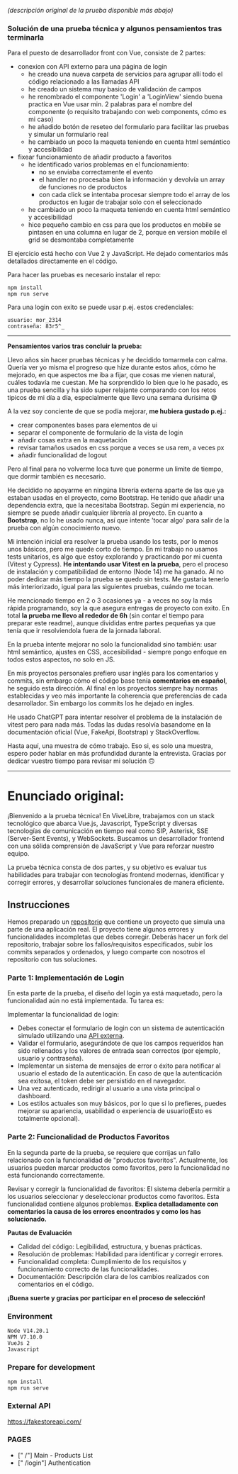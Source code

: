 *(descripción original de la prueba disponible más abajo)*

### Solución de una prueba técnica y algunos pensamientos tras terminarla

Para el puesto de desarrollador front con Vue, consiste de 2 partes:
- conexion con API externo para una página de login
  - he creado una nueva carpeta de servicios para agrupar allí todo el código relacionado a las llamadas API
  - he creado un sistema muy basico de validación de campos
  - he renombrado el componente 'Login' a 'LoginView' siendo buena practica en Vue usar min. 2 palabras para el nombre del componente (o requisito trabajando con web components, cómo es mi caso)
  - he añadido botón de reseteo del formulario para facilitar las pruebas y simular un formulario real
  - he cambiado un poco la maqueta teniendo en cuenta html semántico y accesibilidad
- fixear funcionamiento de añadir producto a favoritos
  - he identificado varios problemas en el funcionamiento:
    - no se enviaba correctamente el evento
    - el handler no procesaba bien la información y devolvía un array de funciones no de productos
    - con cada click se intentaba procesar siempre todo el array de los productos en lugar de trabajar solo con el seleccionado
  - he cambiado un poco la maqueta teniendo en cuenta html semántico y accesibilidad
  - hice pequeño cambio en css para que los productos en mobile se pintasen en una columna en lugar de 2, porque en version mobile el grid se desmontaba completamente


El ejercicio está hecho con Vue 2 y JavaScript. He dejado comentarios más detallados directamente en el código.

Para hacer las pruebas es necesario instalar el repo:

```
npm install
npm run serve
```

Para una login con exito se puede usar p.ej. estos credenciales:

```
usuario: mor_2314
contraseña: 83r5^_
```

---

**Pensamientos varios tras concluir la prueba:**

Llevo años sin hacer pruebas técnicas y he decidido tomarmela con calma. Quería ver yo misma el progreso que hize durante estos años, cómo he mejorado, en que aspectos me iba a fijar, que cosas me vienen natural, cuáles todavía me cuestan. Me ha sorprendido lo bien que lo he pasado, es una prueba sencilla y ha sido super relajante comparando con los retos tipicos de mi día a día, especialmente que llevo una semana durísima 😅

A la vez soy conciente de que se podía mejorar, **me hubiera gustado p.ej.:**
- crear componentes bases para elementos de ui
- separar el componente de formulario de la vista de login
- añadir cosas extra en la maquetación
- revisar tamaños usados en css porque a veces se usa rem, a veces px
- añadir funcionalidad de logout

Pero al final para no volverme loca tuve que ponerme un limite de tiempo, que dormir también es necesario.

He decidido no apoyarme en ningúna librería externa aparte de las que ya estaban usadas en el proyecto, como Bootstrap. He tenido que añadir una dependencia extra, que la necesitaba Bootstrap. Según mi experiencia, no siempre se puede añadir cualquier librería al proyecto. En cuanto a **Bootstrap**, no lo he usado nunca, así que intente 'tocar algo' para salir de la prueba con algún conocimiento nuevo.

Mi intención inicial era resolver la prueba usando los tests, por lo menos unos básicos, pero me quede corto de tiempo. En mi trabajo no usamos tests unitarios, es algo que estoy explorando y practicando por mi cuenta (Vitest y Cypress). **He intentando usar Vitest en la prueba**, pero el proceso de instalación y compatibilidad de entorno (Node 14) me ha ganado. Al no poder dedicar más tiempo la prueba se quedo sin tests. Me gustaría tenerlo más interiorizado, igual para las siguientes pruebas, cuándo me tocan.

He mencionado tiempo en 2 o 3 ocasiones ya - a veces no soy la más rápida programando, soy la que asegura entregas de proyecto con exito. En total **la prueba me llevo al rededor de 6h** (sin contar el tiempo para preparar este readme), aunque divididas entre partes pequeñas ya que tenía que ir resolviendola fuera de la jornada laboral.

En la prueba intente mejorar no solo la funcionalidad sino también: usar html semántico, ajustes en CSS, accesibilidad - siempre pongo enfoque en todos estos aspectos, no solo en JS.

En mis proyectos personales prefiero usar inglés para los comentarios y commits, sin embargo cómo el código base tenía **comentarios en español**, he seguido esta dirección. Al final en los proyectos siempre hay normas establecidas y veo más importante la coherencia que preferencias de cada desarrollador. Sin embargo los commits los he dejado en ingles.

He usado ChatGPT para intentar resolver el problema de la instalación de vitest pero para nada más. Todas las dudas resolvía basandome en la documentación oficial (Vue, FakeApi, Bootstrap) y StackOverflow.

Hasta aquí, una muestra de cómo trabajo. Eso si, es solo una muestra, espero poder hablar en más profundidad durante la entrevista. Gracias por dedicar vuestro tiempo para revisar mi solución 🙃

---

# Enunciado original:

¡Bienvenido a la prueba técnica! En ViveLibre, trabajamos con un stack tecnológico que abarca Vue.js, Javascript, TypeScript y diversas tecnologías de comunicación en tiempo real como SIP, Asterisk, SSE (Server-Sent Events), y WebSockets. Buscamos un desarrollador frontend con una sólida comprensión de JavaScript y Vue para reforzar nuestro equipo.

La prueba técnica consta de dos partes, y su objetivo es evaluar tus habilidades para trabajar con tecnologías frontend modernas, identificar y corregir errores, y desarrollar soluciones funcionales de manera eficiente.


## Instrucciones

Hemos preparado un [repositorio](https://github.com/desarrollo-vivelibre/frontend-test) que contiene un proyecto que simula una parte de una aplicación real. El proyecto tiene algunos errores y funcionalidades incompletas que debes corregir. Deberás hacer un fork del repositorio, trabajar sobre los fallos/requisitos especificados, subir los commits separados y ordenados, y luego comparte con nosotros el repositorio con tus soluciones.

### **Parte 1: Implementación de Login**
En esta parte de la prueba, el diseño del login ya está maquetado, pero la funcionalidad aún no está implementada. Tu tarea es:

Implementar la funcionalidad de login:
- Debes conectar el formulario de login con un sistema de autenticación simulado  utilizando una [API externa](https://fakestoreapi.com/).
- Validar el formulario, asegurándote de que los campos requeridos han sido rellenados y los valores de entrada sean correctos (por ejemplo, usuario y contraseña).
- Implementar un sistema de mensajes de error o éxito para notificar al usuario el estado de la autenticación. En caso de que la autenticación sea exitosa, el token debe ser persistido en el navegador.
- Una vez autenticado, redirigir al usuario a una vista principal o dashboard.
- Los estilos actuales son muy básicos, por lo que si lo prefieres, puedes mejorar su apariencia, usabilidad o experiencia de usuario(Esto es totalmente opcional).

### **Parte 2: Funcionalidad de Productos Favoritos**
En la segunda parte de la prueba, se requiere que corrijas un fallo relacionado con la funcionalidad de "productos favoritos". Actualmente, los usuarios pueden marcar productos como favoritos, pero la funcionalidad no está funcionando correctamente.

Revisar y corregir la funcionalidad de favoritos:
El sistema debería permitir a los usuarios seleccionar y deseleccionar productos como favoritos.
Esta funcionalidad contiene algunos problemas. **Explica detalladamente con comentarios la causa de los errores encontrados y como los has solucionado.**

**Pautas de Evaluación**
- Calidad del código: Legibilidad, estructura, y buenas prácticas.
- Resolución de problemas: Habilidad para identificar y corregir errores.
- Funcionalidad completa: Cumplimiento de los requisitos y funcionamiento correcto de las funcionalidades.
- Documentación: Descripción clara de los cambios realizados con comentarios en el código.

**¡Buena suerte y gracias por participar en el proceso de selección!**

### Environment
```
Node V14.20.1
NPM V7.10.0
VueJs 2
Javascript
```

### Prepare for development
```
npm install
npm run serve
```

### External API
https://fakestoreapi.com/

### PAGES
- [" /"] Main - Products List
- [" /login"] Authentication